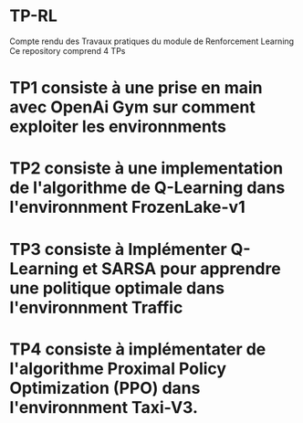 # TP-RL
Compte rendu des Travaux pratiques du module de Renforcement Learning
Ce repository comprend 4 TPs
# TP1 consiste à une prise en main avec OpenAi Gym sur comment exploiter les environnments
# TP2 consiste à une implementation de l'algorithme de Q-Learning dans l'environnment FrozenLake-v1 
# TP3 consiste à Implémenter Q-Learning et SARSA pour apprendre une politique optimale dans l'environnment Traffic
# TP4 consiste à implémentater de l'algorithme Proximal Policy Optimization (PPO) dans l'environnment Taxi-V3.
